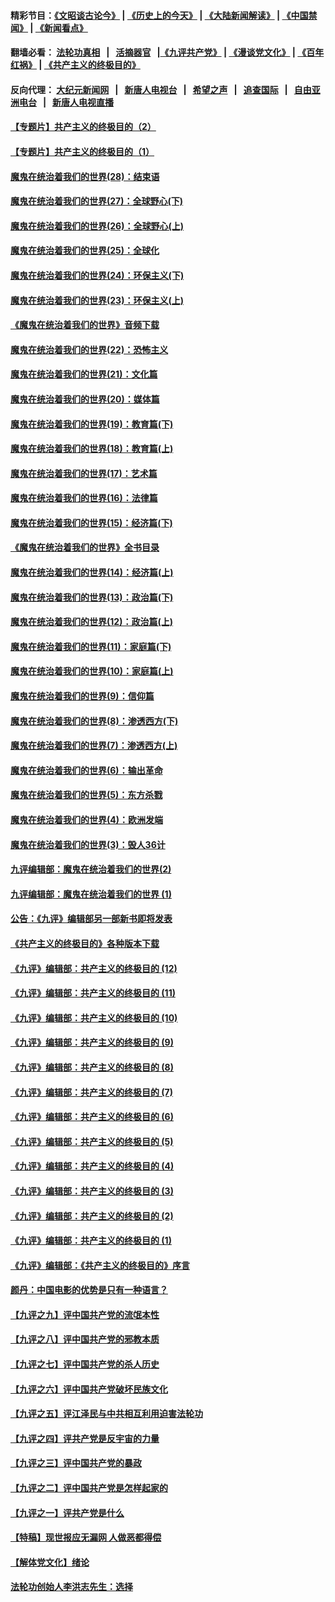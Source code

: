 #### 精彩节目：[《文昭谈古论今》](http://155.138.205.71/wenzhao) | [《历史上的今天》](http://155.138.205.71/today-in-history) | [《大陆新闻解读》](http://155.138.205.71/ntdtv-comedy) | [《中国禁闻》](http://155.138.205.71/ntdtv-news) | [《新闻看点》](http://155.138.205.71/news-insight) 

 #### 翻墙必看： [法轮功真相](http://155.138.205.71:10000/videos/truth.html) &nbsp;&nbsp;|&nbsp;&nbsp; [活摘器官](http://155.138.205.71:10000/videos/res/Organs/) &nbsp;&nbsp;|[《九评共产党》](http://155.138.205.71:10000/videos/jiuping) | [《漫谈党文化》](http://155.138.205.71:10000/videos/mtdwh) | [《百年红祸》](http://155.138.205.71:10000/videos/bnhh) | [《共产主义的终极目的》](http://155.138.205.71:10000/videos/res/zjmd) 

 #### 反向代理： [大纪元新闻网](http://155.138.205.71:10080/) &nbsp;&nbsp;|&nbsp;&nbsp; [新唐人电视台](http://155.138.205.71:8000/) &nbsp;&nbsp;|&nbsp;&nbsp; [希望之声](http://155.138.205.71:8200/) &nbsp;&nbsp;|&nbsp;&nbsp; [追查国际](http://155.138.205.71:10010/) &nbsp;&nbsp;|&nbsp;&nbsp; [自由亚洲电台](http://155.138.205.71:9800/) &nbsp;&nbsp;|&nbsp;&nbsp; [新唐人电视直播](http://155.138.205.71/) 

#### [【专题片】共产主义的终极目的（2）](../pages/nsc422/n11061941.md?t=02280821) 

#### [【专题片】共产主义的终极目的（1）](../pages/nsc422/n11047728.md?t=02280821) 

#### [魔鬼在统治着我们的世界(28)：结束语](../pages/nsc422/n10936246.md?t=02280821) 

#### [魔鬼在统治着我们的世界(27)：全球野心(下)](../pages/nsc422/n10928319.md?t=02280821) 

#### [魔鬼在统治着我们的世界(26)：全球野心(上)](../pages/nsc422/n10900318.md?t=02280821) 

#### [魔鬼在统治着我们的世界(25)：全球化](../pages/nsc422/n10788205.md?t=02280821) 

#### [魔鬼在统治着我们的世界(24)：环保主义(下)](../pages/nsc422/n10695307.md?t=02280821) 

#### [魔鬼在统治着我们的世界(23)：环保主义(上)](../pages/nsc422/n10688613.md?t=02280821) 

#### [《魔鬼在统治着我们的世界》音频下载](../pages/nsc422/n10635553.md?t=02280821) 

#### [魔鬼在统治着我们的世界(22)：恐怖主义](../pages/nsc422/n10614727.md?t=02280821) 

#### [魔鬼在统治着我们的世界(21)：文化篇](../pages/nsc422/n10597706.md?t=02280821) 

#### [魔鬼在统治着我们的世界(20)：媒体篇](../pages/nsc422/n10586579.md?t=02280821) 

#### [魔鬼在统治着我们的世界(19)：教育篇(下)](../pages/nsc422/n10564808.md?t=02280821) 

#### [魔鬼在统治着我们的世界(18)：教育篇(上)](../pages/nsc422/n10526970.md?t=02280821) 

#### [魔鬼在统治着我们的世界(17)：艺术篇](../pages/nsc422/n10499093.md?t=02280821) 

#### [魔鬼在统治着我们的世界(16)：法律篇](../pages/nsc422/n10485969.md?t=02280821) 

#### [魔鬼在统治着我们的世界(15)：经济篇(下)](../pages/nsc422/n10469975.md?t=02280821) 

#### [《魔鬼在统治着我们的世界》全书目录](../pages/nsc422/n10464261.md?t=02280821) 

#### [魔鬼在统治着我们的世界(14)：经济篇(上)](../pages/nsc422/n10457370.md?t=02280821) 

#### [魔鬼在统治着我们的世界(13)：政治篇(下)](../pages/nsc422/n10448270.md?t=02280821) 

#### [魔鬼在统治着我们的世界(12)：政治篇(上)](../pages/nsc422/n10444576.md?t=02280821) 

#### [魔鬼在统治着我们的世界(11)：家庭篇(下)](../pages/nsc422/n10440961.md?t=02280821) 

#### [魔鬼在统治着我们的世界(10)：家庭篇(上)](../pages/nsc422/n10435448.md?t=02280821) 

#### [魔鬼在统治着我们的世界(9)：信仰篇](../pages/nsc422/n10432159.md?t=02280821) 

#### [魔鬼在统治着我们的世界(8)：渗透西方(下)](../pages/nsc422/n10429603.md?t=02280821) 

#### [魔鬼在统治着我们的世界(7)：渗透西方(上)](../pages/nsc422/n10426013.md?t=02280821) 

#### [魔鬼在统治着我们的世界(6)：输出革命](../pages/nsc422/n10421536.md?t=02280821) 

#### [魔鬼在统治着我们的世界(5)：东方杀戮](../pages/nsc422/n10417707.md?t=02280821) 

#### [魔鬼在统治着我们的世界(4)：欧洲发端](../pages/nsc422/n10414890.md?t=02280821) 

#### [魔鬼在统治着我们的世界(3)：毁人36计](../pages/nsc422/n10411583.md?t=02280821) 

#### [九评编辑部：魔鬼在统治着我们的世界(2)](../pages/nsc422/n10410036.md?t=02280821) 

#### [九评编辑部：魔鬼在统治着我们的世界 (1)](../pages/nsc422/n10406825.md?t=02280821) 

#### [公告：《九评》编辑部另一部新书即将发表](../pages/nsc422/n10405104.md?t=02280821) 

#### [《共产主义的终极目的》各种版本下载](../pages/nsc422/n10022138.md?t=02280821) 

#### [《九评》编辑部：共产主义的终极目的 (12)](../pages/nsc422/n9933272.md?t=02280821) 

#### [《九评》编辑部：共产主义的终极目的 (11)](../pages/nsc422/n9924973.md?t=02280821) 

#### [《九评》编辑部：共产主义的终极目的 (10)](../pages/nsc422/n9920883.md?t=02280821) 

#### [《九评》编辑部：共产主义的终极目的 (9)](../pages/nsc422/n9916363.md?t=02280821) 

#### [《九评》编辑部：共产主义的终极目的 (8)](../pages/nsc422/n9912488.md?t=02280821) 

#### [《九评》编辑部：共产主义的终极目的 (7)](../pages/nsc422/n9901176.md?t=02280821) 

#### [《九评》编辑部：共产主义的终极目的 (6)](../pages/nsc422/n9899359.md?t=02280821) 

#### [《九评》编辑部：共产主义的终极目的 (5)](../pages/nsc422/n9893174.md?t=02280821) 

#### [《九评》编辑部：共产主义的终极目的 (4)](../pages/nsc422/n9891246.md?t=02280821) 

#### [《九评》编辑部：共产主义的终极目的 (3)](../pages/nsc422/n9879879.md?t=02280821) 

#### [《九评》编辑部：共产主义的终极目的 (2)](../pages/nsc422/n9876205.md?t=02280821) 

#### [《九评》编辑部：共产主义的终极目的 (1)](../pages/nsc422/n9865857.md?t=02280821) 

#### [《九评》编辑部：《共产主义的终极目的》序言](../pages/nsc422/n9862666.md?t=02280821) 

#### [颜丹：中国电影的优势是只有一种语言？](../pages/nsc422/n9583062.md?t=02280821) 

#### [【九评之九】评中国共产党的流氓本性](../pages/nsc422/n737542.md?t=02280821) 

#### [【九评之八】评中国共产党的邪教本质](../pages/nsc422/n735942.md?t=02280821) 

#### [【九评之七】评中国共产党的杀人历史](../pages/nsc422/n733806.md?t=02280821) 

#### [【九评之六】评中国共产党破坏民族文化](../pages/nsc422/n731667.md?t=02280821) 

#### [【九评之五】评江泽民与中共相互利用迫害法轮功](../pages/nsc422/n730058.md?t=02280821) 

#### [【九评之四】评共产党是反宇宙的力量](../pages/nsc422/n727814.md?t=02280821) 

#### [【九评之三】评中国共产党的暴政](../pages/nsc422/n725597.md?t=02280821) 

#### [【九评之二】评中国共产党是怎样起家的](../pages/nsc422/n723946.md?t=02280821) 

#### [【九评之一】评共产党是什么](../pages/nsc422/n722529.md?t=02280821) 

#### [【特稿】现世报应无漏网 人做恶都得偿](../pages/nsc422/n4215167.md?t=02280821) 

#### [【解体党文化】绪论](../pages/nsc422/n1449356.md?t=02280821) 

#### [法轮功创始人李洪志先生：选择](../pages/nsc422/n3580738.md?t=02280821) 

